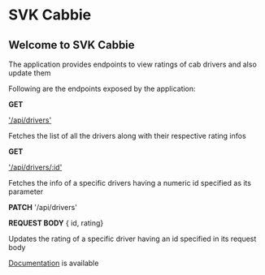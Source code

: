 # SVK Cabbie
## Welcome to SVK Cabbie
The application provides endpoints to view ratings of cab drivers and also update them

Following are the endpoints exposed by the application:

__GET__ 

['/api/drivers'](https://svk-cabbie-app.herokuapp.com/api/drivers) 

Fetches the list of all the drivers along with their respective rating infos

__GET__ 

['/api/drivers/:id'](https://svk-cabbie-app.herokuapp.com/api/drivers/2) 

Fetches the info of a specific drivers having a numeric id specified as its parameter

__PATCH__ '/api/drivers' 

__REQUEST BODY__ { id, rating}

Updates the rating of a specific driver having an id specified in its request body

[Documentation](https://svk-cabbie-app.herokuapp.com) is available
